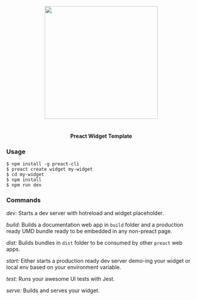 <div align="center">
  <img src="https://github.com/preactjs-templates/widget/blob/master/readme-logo.png?raw=true" height=300px>
  <br />
  <br />
  <h4>Preact Widget Template</h4>
</div>


### Usage

```
$ npm install -g preact-cli
$ preact create widget my-widget
$ cd my-widget
$ npm install
$ npm run dev
```

### Commands

*dev:* Starts a dev server with hotreload and widget placeholder.

*build:* Builds a documentation web app in `build` folder and a production ready UMD bundle ready to be embedded in any non-preact page.

*dist:* Builds bundles in `dist` folder to be consumed by other `preact` web apps.

*start:* Either starts a production ready dev server demo-ing your widget or local env based on your environment variable.

*test:* Runs your awesome UI tests with Jest.

*serve:* Builds and serves your widget.

